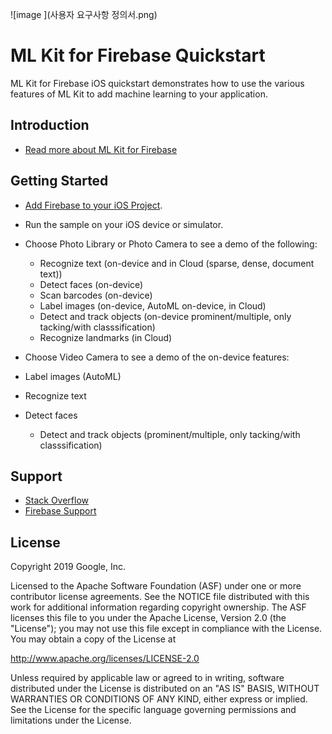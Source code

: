 ![image ](사용자 요구사항 정의서.png)






ML Kit for Firebase Quickstart
=======================

ML Kit for Firebase iOS quickstart demonstrates how to use the various features of ML Kit to add machine
learning to your application.

Introduction
------------

- [Read more about ML Kit for Firebase](https://firebase.google.com/docs/ml-kit)

Getting Started
---------------

- [Add Firebase to your iOS Project](https://firebase.google.com/docs/ios/setup).
- Run the sample on your iOS device or simulator.
- Choose Photo Library or Photo Camera to see a demo of the following:
  - Recognize text (on-device and in Cloud (sparse, dense, document text))
  - Detect faces (on-device)
  - Scan barcodes (on-device)
  - Label images (on-device, AutoML on-device, in Cloud)
  - Detect and track objects (on-device prominent/multiple, only tacking/with classsification)
  - Recognize landmarks (in Cloud)

- Choose Video Camera to see a demo of the on-device features:
- Label images (AutoML)
- Recognize text
- Detect faces
  - Detect and track objects (prominent/multiple, only tacking/with classsification)

Support
-------

- [Stack Overflow](https://stackoverflow.com/questions/tagged/firebase-mlkit)
- [Firebase Support](https://firebase.google.com/support/)

License
-------

Copyright 2019 Google, Inc.

Licensed to the Apache Software Foundation (ASF) under one or more contributor
license agreements.  See the NOTICE file distributed with this work for
additional information regarding copyright ownership.  The ASF licenses this
file to you under the Apache License, Version 2.0 (the "License"); you may not
use this file except in compliance with the License.  You may obtain a copy of
the License at

  http://www.apache.org/licenses/LICENSE-2.0

Unless required by applicable law or agreed to in writing, software
distributed under the License is distributed on an "AS IS" BASIS, WITHOUT
WARRANTIES OR CONDITIONS OF ANY KIND, either express or implied.  See the
License for the specific language governing permissions and limitations under
the License.
